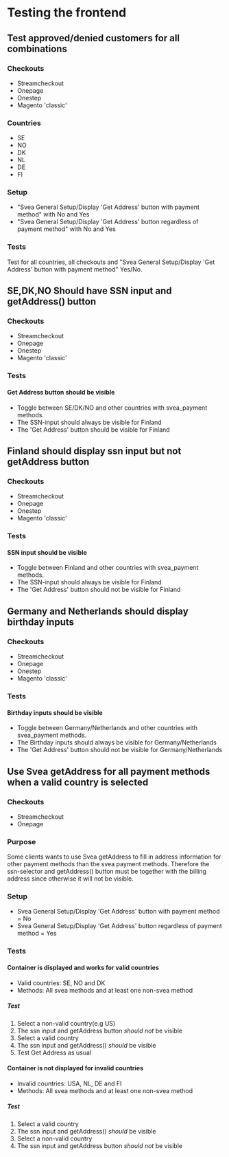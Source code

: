 # Testing the frontend

## Test approved/denied customers for all combinations

### Checkouts

* Streamcheckout
* Onepage
* Onestep
* Magento 'classic'

### Countries

* SE
* NO
* DK
* NL
* DE
* FI

### Setup

* "Svea General Setup/Display 'Get Address' button with payment method" with No and Yes
* "Svea General Setup/Display 'Get Address' button regardless of payment method" with No and Yes


### Tests

Test for all countries, all checkouts and "Svea General Setup/Display 'Get Address' button with payment method" Yes/No.

## SE,DK,NO Should have SSN input and getAddress() button

### Checkouts

* Streamcheckout
* Onepage
* Onestep
* Magento 'classic'

### Tests

#### Get Address button should be visible

* Toggle between SE/DK/NO and other countries with svea_payment methods.
* The SSN-input should always be visible for Finland
* The 'Get Address' button should be visible for Finland


## Finland should display ssn input but not getAddress button

### Checkouts

* Streamcheckout
* Onepage
* Onestep
* Magento 'classic'

### Tests

#### SSN input should be visible

* Toggle between Finland and other countries with svea_payment methods.
* The SSN-input should always be visible for Finland
* The 'Get Address' button should not be visible for Finland

## Germany and Netherlands should display birthday inputs

### Checkouts

* Streamcheckout
* Onepage
* Onestep
* Magento 'classic'

### Tests

#### Birthday inputs should be visible

* Toggle between Germany/Netherlands and other countries with svea_payment methods.
* The Birthday inputs should always be visible for Germany/Netherlands
* The 'Get Address' button should not be visible for Germany/Netherlands

## Use Svea getAddress for all payment methods when a valid country is selected

### Checkouts

* Streamcheckout
* Onepage

### Purpose

Some clients wants to use Svea getAddress to fill in address information for other payment methods than the svea payment methods. Therefore the ssn-selector and getAddress() button must be together with the billing address since otherwise it will not be visible.

### Setup

* Svea General Setup/Display 'Get Address' button with payment method = No
* Svea General Setup/Display 'Get Address' button regardless of payment method = Yes

### Tests

#### Container is displayed and works for valid countries

* Valid countries: SE, NO and DK
* Methods: All svea methods and at least one non-svea method

##### Test

1. Select a non-valid country(e.g US)
2. The ssn input and getAddress button _should not_ be visible
3. Select a valid country
4. The ssn input and getAddress() _should_ be visible
5. Test Get Address as usual

#### Container is not displayed for invalid countries

* Invalid countries: USA, NL, DE and FI
* Methods: All svea methods and at least one non-svea method

##### Test

1. Select a valid country
2. The ssn input and getAddress() _should_ be visible
3. Select a non-valid country
4. The ssn input and getAddress button _should not_ be visible
